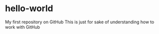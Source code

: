 # hello-world
My first repository on GitHub
This is just for sake of understanding how to work with GitHub
